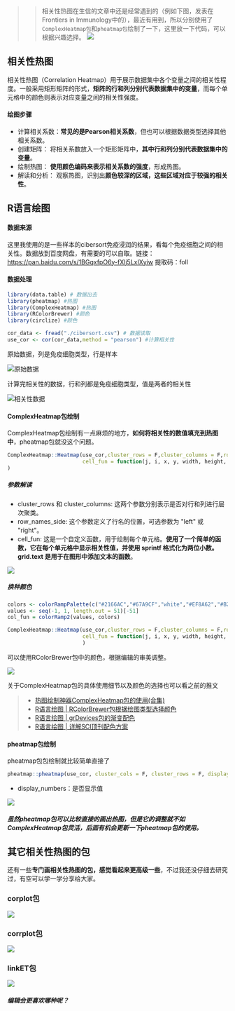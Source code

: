 >> 相关性热图在生信的文章中还是经常遇到的（例如下图，发表在Frontiers in Immunology中的），最近有用到，所以分别使用了`ComplexHeatmap包`和`pheatmap包`绘制了一下，这里放一下代码，可以根据兴趣选择。
>> ![](https://files.mdnice.com/user/23696/85aabf2f-33af-44a3-9521-2193ff0033e3.png)


## 相关性热图

相关性热图（Correlation Heatmap）用于展示数据集中各个变量之间的相关性程度。一般采用矩形矩阵的形式，**矩阵的行和列分别代表数据集中的变量**，而每个单元格中的颜色则表示对应变量之间的相关性强度。

#### 绘图步骤

- 计算相关系数：**常见的是Pearson相关系数**，但也可以根据数据类型选择其他相关系数。
- 创建矩阵： 将相关系数放入一个矩形矩阵中，**其中行和列分别代表数据集中的变量**。
- 绘制热图： **使用颜色编码来表示相关系数的强度**，形成热图。
- 解读和分析： 观察热图，识别出**颜色较深的区域，这些区域对应于较强的相关性**。


## R语言绘图

#### 数据来源
这里我使用的是一些样本的cibersort免疫浸润的结果，看每个免疫细胞之间的相关性。数据放到百度网盘，有需要的可以自取。链接：https://pan.baidu.com/s/1BGqxfpO6y-fXlj5LxIXyiw 提取码：foll

#### 数据处理
```r
library(data.table) # 数据出去
library(pheatmap) #热图
library(ComplexHeatmap) #热图
library(RColorBrewer) #颜色
library(circlize) #颜色

cor_data <- fread("./cibersort.csv") # 数据读取
use_cor <- cor(cor_data,method = "pearson") #计算相关性
```
原始数据，列是免疫细胞类型，行是样本

![原始数据](https://files.mdnice.com/user/23696/70422af6-50dd-4a47-896e-687336b04bc3.png)

计算完相关性的数据，行和列都是免疫细胞类型，值是两者的相关性

![相关性数据](https://files.mdnice.com/user/23696/d2d0b0af-5c1e-4dfc-b131-b38664ca7e07.png)

#### ComplexHeatmap包绘制
ComplexHeatmap包绘制有一点麻烦的地方，**如何将相关性的数值填充到热图中**，pheatmap包就没这个问题。
```r
ComplexHeatmap::Heatmap(use_cor,cluster_rows = F,cluster_columns = F,row_names_side = "left",name = "cor",
                        cell_fun = function(j, i, x, y, width, height, fill) {grid.text(sprintf("%.2f", use_cor[i, j]), x, y, gp = gpar(fontsize = 7))}
)
```
##### 参数解读
- cluster_rows 和 cluster_columns: 这两个参数分别表示是否对行和列进行层次聚类。
- row_names_side: 这个参数定义了行名的位置，可选参数为 "left" 或 "right"。
- cell_fun: 这是一个自定义函数，用于绘制每个单元格。**使用了一个简单的函数，它在每个单元格中显示相关性值，并使用 sprintf 格式化为两位小数。grid.text 是用于在图形中添加文本的函数**。


![](https://files.mdnice.com/user/23696/a445b767-01e3-4b87-9948-a535d23e35ea.png)

##### 换种颜色
```r
colors <- colorRampPalette(c("#2166AC","#67A9CF","white","#EF8A62","#B2182B"))(50) ##蓝到红
values <- seq(-1, 1, length.out = 51)[-51]
col_fun = colorRamp2(values, colors)

ComplexHeatmap::Heatmap(use_cor,cluster_rows = F,cluster_columns = F,row_names_side = "left",name = "cor",col = col_fun,
                        cell_fun = function(j, i, x, y, width, height, fill) {grid.text(sprintf("%.2f", use_cor[i, j]), x, y, gp = gpar(fontsize = 7))}
                        )
```

可以使用RColorBrewer包中的颜色，根据编辑的审美调整。

![](https://files.mdnice.com/user/23696/0871c3a4-95dc-4638-bed8-3ee78e08af32.png)

关于ComplexHeatmap包的具体使用细节以及颜色的选择也可以看之前的推文

> - [热图绘制神器ComplexHeatmap包的使用(合集)](https://mp.weixin.qq.com/s?__biz=Mzg2NjYzNjQ4Ng==&mid=2247485813&idx=1&sn=d7be5ce603dfebb97e88c1c2b0e77bb8&chksm=ce468edcf93107ca199495bffba1ea2f82386483bf6971698cb24a1d33276f5d6f1a5040be34&scene=178&cur_album_id=3006924553471967232#rd)
> - [R语言绘图 | RColorBrewer包根据绘图类型选择颜色](https://mp.weixin.qq.com/s?__biz=Mzg2NjYzNjQ4Ng==&mid=2247486132&idx=1&sn=0eaad01ceaaabe87a0a34727d072b66f&chksm=ce468d1df931040b0acd8b51535c6677ef13d8f02f2d218a389e6257908e1e78998a3e03bae8&scene=178&cur_album_id=3006924553471967232#rd)
>  - [R语言绘图 | grDevices包的渐变配色](https://mp.weixin.qq.com/s?__biz=Mzg2NjYzNjQ4Ng==&mid=2247486115&idx=1&sn=e7a97e0a4553067cee9407764c7fd45b&chksm=ce468d0af931041c53c9c99dfe7fd9a5583b88dfadd906600b3a77ac50dad7bb2777e5f20553&cur_album_id=3006924553471967232&scene=21#wechat_redirect) 
>  - [R语言绘图 | 详解SCI顶刊配色方案](https://mp.weixin.qq.com/s?__biz=Mzg2NjYzNjQ4Ng==&mid=2247485950&idx=1&sn=649c7e76d3c5b6384ef604c1358ed056&chksm=ce468e57f9310741bbf19a3bf95c6295cb16be54413e05a78ab01599c2f22c845b4399c835bb&cur_album_id=3006924553471967232&scene=21#wechat_redirect)

#### pheatmap包绘制

pheatmap包包绘制就比较简单直接了

```r
pheatmap::pheatmap(use_cor, cluster_cols = F, cluster_rows = F, display_numbers = TRUE)
```
- display_numbers：是否显示值

![](https://files.mdnice.com/user/23696/21d6f27c-eccf-4eb3-9d81-376a73e30823.png)

##### 虽然pheatmap包可以比较直接的画出热图，但是它的调整就不如ComplexHeatmap包灵活，后面有机会更新一下pheatmap包的使用。

## 其它相关性热图的包

还有一些**专门画相关性热图的包，感觉看起来更高级一些**，不过我还没仔细去研究过，有空可以学一学分享给大家。

### corplot包

![](https://files.mdnice.com/user/23696/33437834-0bf2-483a-bcb1-79cc80da9253.png)


### corrplot包

![](https://files.mdnice.com/user/23696/7aeb4de6-c590-476f-b8e4-057ddd560dda.png)

### linkET包

![](https://files.mdnice.com/user/23696/dd30e81f-d50a-46f4-8971-0fdfa54daca9.png)

##### 编辑会更喜欢哪种呢？
